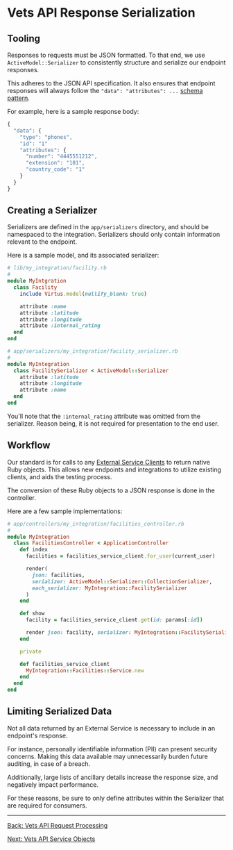 # Vets API Response Serialization

## Tooling

Responses to requests must be JSON formatted.  To that end, we use `ActiveModel::Serializer` to consistently structure and serialize our endpoint responses.  

This adheres to the JSON API specification.  It also ensures that endpoint responses will always follow the `"data": "attributes": ...` [schema pattern](http://jsonapi.org/format/#document-top-level).  

For example, here is a sample response body:

```javascript
{
  "data": {
    "type": "phones",
    "id": "1"
    "attributes": {
      "number": "4445551212",
      "extension": "101",
      "country_code": "1"
    }
  }
}
```

## Creating a Serializer

Serializers are defined in the `app/serializers` directory, and should be namespaced to the integration.  Serializers should only contain information relevant to the endpoint.

Here is a sample model, and its associated serializer:

```ruby
# lib/my_integration/facility.rb
#
module MyIntgration
  class Facility
    include Virtus.model(nullify_blank: true)

    attribute :name
    attribute :latitude
    attribute :longitude
    attribute :internal_rating
  end
end

# app/serializers/my_integration/facility_serializer.rb
#
module MyIntegration
  class FacilitySerializer < ActiveModel::Serializer
    attribute :latitude
    attribute :longitude
    attribute :name
  end
end
```

You'll note that the `:internal_rating` attribute was omitted from the serializer.  Reason being, it is not required for presentation to the end user.

## Workflow

Our standard is for calls to any [External Service Clients](external-service-client.md) to return native Ruby objects. This allows new
endpoints and integrations to utilize existing clients, and aids the testing
process.

The conversion of these Ruby objects to a JSON response is done in the controller.

Here are a few sample implementations:

```ruby
# app/controllers/my_integration/facilities_controller.rb
#
module MyIntegration
  class FacilitiesController < ApplicationController
    def index
      facilities = facilities_service_client.for_user(current_user)

      render(
        json: facilities,
        serializer: ActiveModel::Serializer::CollectionSerializer,
        each_serializer: MyIntegration::FacilitySerializer
      )
    end

    def show
      facility = facilities_service_client.get(id: params[:id])

      render json: facility, serializer: MyIntegration::FacilitySerializer
    end

    private

    def facilities_service_client
      MyIntegration::Facilities::Service.new
    end
  end
end

```

## Limiting Serialized Data

Not all data returned by an External Service is necessary to include in
an endpoint's response.

For instance, personally identifiable information (PII) can present security concerns.  Making this data available may unnecessarily burden future auditing, in case of a breach.

Additionally, large lists of ancillary details increase the response size, and negatively impact performance.

For these reasons, be sure to only define attributes within the Serializer that are required for consumers.

<hr>

[Back: Vets API Request Processing](request-processing.md)

[Next: Vets API Service Objects](service-objects.md)